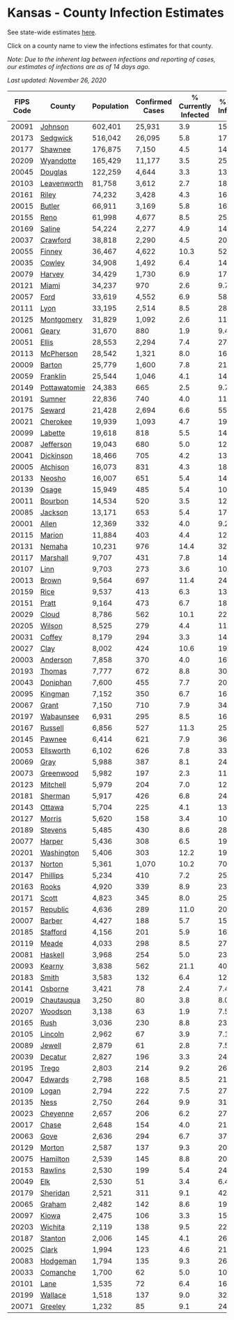 # Kansas - County Infection Estimates

See state-wide estimates [here](/infections/us-ks).

Click on a county name to view the infections estimates for that county.

*Note: Due to the inherent lag between infections and reporting of cases, our estimates of infections are as of 14 days ago.*

*Last updated: November 26, 2020*

|   FIPS Code |                       County |   Population |   Confirmed Cases |   % Currently Infected |   % Total Infected |
|-------------|------------------------------|--------------|-------------------|------------------------|--------------------|
|       20091 |           [Johnson](johnson) |      602,401 |            25,931 |                    3.9 |               15.4 |
|       20173 |         [Sedgwick](sedgwick) |      516,042 |            26,095 |                    5.8 |               17.8 |
|       20177 |           [Shawnee](shawnee) |      176,875 |             7,150 |                    4.5 |               14.2 |
|       20209 |       [Wyandotte](wyandotte) |      165,429 |            11,177 |                    3.5 |               25.9 |
|       20045 |           [Douglas](douglas) |      122,259 |             4,644 |                    3.3 |               13.4 |
|       20103 |   [Leavenworth](leavenworth) |       81,758 |             3,612 |                    2.7 |               18.4 |
|       20161 |               [Riley](riley) |       74,232 |             3,428 |                    4.3 |               16.5 |
|       20015 |             [Butler](butler) |       66,911 |             3,169 |                    5.8 |               16.0 |
|       20155 |                 [Reno](reno) |       61,998 |             4,677 |                    8.5 |               25.4 |
|       20169 |             [Saline](saline) |       54,224 |             2,277 |                    4.9 |               14.2 |
|       20037 |         [Crawford](crawford) |       38,818 |             2,290 |                    4.5 |               20.4 |
|       20055 |             [Finney](finney) |       36,467 |             4,622 |                   10.3 |               52.5 |
|       20035 |             [Cowley](cowley) |       34,908 |             1,492 |                    6.4 |               14.2 |
|       20079 |             [Harvey](harvey) |       34,429 |             1,730 |                    6.9 |               17.5 |
|       20121 |               [Miami](miami) |       34,237 |               970 |                    2.6 |                9.7 |
|       20057 |                 [Ford](ford) |       33,619 |             4,552 |                    6.9 |               58.0 |
|       20111 |                 [Lyon](lyon) |       33,195 |             2,514 |                    8.5 |               28.4 |
|       20125 |     [Montgomery](montgomery) |       31,829 |             1,092 |                    2.6 |               11.7 |
|       20061 |               [Geary](geary) |       31,670 |               880 |                    1.9 |                9.4 |
|       20051 |               [Ellis](ellis) |       28,553 |             2,294 |                    7.4 |               27.8 |
|       20113 |       [McPherson](mcpherson) |       28,542 |             1,321 |                    8.0 |               16.7 |
|       20009 |             [Barton](barton) |       25,779 |             1,600 |                    7.8 |               21.6 |
|       20059 |         [Franklin](franklin) |       25,544 |             1,046 |                    4.1 |               14.5 |
|       20149 | [Pottawatomie](pottawatomie) |       24,383 |               665 |                    2.5 |                9.7 |
|       20191 |             [Sumner](sumner) |       22,836 |               740 |                    4.0 |               11.2 |
|       20175 |             [Seward](seward) |       21,428 |             2,694 |                    6.6 |               55.1 |
|       20021 |         [Cherokee](cherokee) |       19,939 |             1,093 |                    4.7 |               19.5 |
|       20099 |           [Labette](labette) |       19,618 |               818 |                    5.5 |               14.8 |
|       20087 |       [Jefferson](jefferson) |       19,043 |               680 |                    5.0 |               12.5 |
|       20041 |       [Dickinson](dickinson) |       18,466 |               705 |                    4.2 |               13.3 |
|       20005 |         [Atchison](atchison) |       16,073 |               831 |                    4.3 |               18.2 |
|       20133 |             [Neosho](neosho) |       16,007 |               651 |                    5.4 |               14.2 |
|       20139 |               [Osage](osage) |       15,949 |               485 |                    5.4 |               10.5 |
|       20011 |           [Bourbon](bourbon) |       14,534 |               520 |                    3.5 |               12.1 |
|       20085 |           [Jackson](jackson) |       13,171 |               653 |                    5.4 |               17.4 |
|       20001 |               [Allen](allen) |       12,369 |               332 |                    4.0 |                9.2 |
|       20115 |             [Marion](marion) |       11,884 |               403 |                    4.4 |               12.2 |
|       20131 |             [Nemaha](nemaha) |       10,231 |               976 |                   14.4 |               32.9 |
|       20117 |         [Marshall](marshall) |        9,707 |               431 |                    7.8 |               14.4 |
|       20107 |                 [Linn](linn) |        9,703 |               273 |                    3.6 |               10.0 |
|       20013 |               [Brown](brown) |        9,564 |               697 |                   11.4 |               24.4 |
|       20159 |                 [Rice](rice) |        9,537 |               413 |                    6.3 |               13.9 |
|       20151 |               [Pratt](pratt) |        9,164 |               473 |                    6.7 |               18.3 |
|       20029 |               [Cloud](cloud) |        8,786 |               562 |                   10.1 |               22.5 |
|       20205 |             [Wilson](wilson) |        8,525 |               279 |                    4.4 |               11.1 |
|       20031 |             [Coffey](coffey) |        8,179 |               294 |                    3.3 |               14.5 |
|       20027 |                 [Clay](clay) |        8,002 |               424 |                   10.6 |               19.7 |
|       20003 |         [Anderson](anderson) |        7,858 |               370 |                    4.0 |               16.3 |
|       20193 |             [Thomas](thomas) |        7,777 |               672 |                    8.8 |               30.0 |
|       20043 |         [Doniphan](doniphan) |        7,600 |               455 |                    7.7 |               20.1 |
|       20095 |           [Kingman](kingman) |        7,152 |               350 |                    6.7 |               16.0 |
|       20067 |               [Grant](grant) |        7,150 |               710 |                    7.9 |               34.8 |
|       20197 |       [Wabaunsee](wabaunsee) |        6,931 |               295 |                    8.5 |               16.9 |
|       20167 |           [Russell](russell) |        6,856 |               527 |                   11.3 |               25.4 |
|       20145 |             [Pawnee](pawnee) |        6,414 |               621 |                    7.9 |               36.6 |
|       20053 |       [Ellsworth](ellsworth) |        6,102 |               626 |                    7.8 |               33.8 |
|       20069 |                 [Gray](gray) |        5,988 |               387 |                    8.1 |               24.6 |
|       20073 |       [Greenwood](greenwood) |        5,982 |               197 |                    2.3 |               11.0 |
|       20123 |         [Mitchell](mitchell) |        5,979 |               204 |                    7.0 |               12.0 |
|       20181 |           [Sherman](sherman) |        5,917 |               426 |                    6.8 |               24.8 |
|       20143 |             [Ottawa](ottawa) |        5,704 |               225 |                    4.1 |               13.2 |
|       20127 |             [Morris](morris) |        5,620 |               158 |                    3.4 |               10.3 |
|       20189 |           [Stevens](stevens) |        5,485 |               430 |                    8.6 |               28.1 |
|       20077 |             [Harper](harper) |        5,436 |               308 |                    6.5 |               19.6 |
|       20201 |     [Washington](washington) |        5,406 |               303 |                   12.2 |               19.4 |
|       20137 |             [Norton](norton) |        5,361 |             1,070 |                   10.2 |               70.4 |
|       20147 |         [Phillips](phillips) |        5,234 |               410 |                    7.2 |               25.9 |
|       20163 |               [Rooks](rooks) |        4,920 |               339 |                    8.9 |               23.3 |
|       20171 |               [Scott](scott) |        4,823 |               345 |                    8.0 |               25.6 |
|       20157 |         [Republic](republic) |        4,636 |               289 |                   11.0 |               20.7 |
|       20007 |             [Barber](barber) |        4,427 |               188 |                    5.7 |               15.0 |
|       20185 |         [Stafford](stafford) |        4,156 |               201 |                    5.9 |               16.4 |
|       20119 |               [Meade](meade) |        4,033 |               298 |                    8.5 |               27.0 |
|       20081 |           [Haskell](haskell) |        3,968 |               254 |                    5.0 |               23.4 |
|       20093 |             [Kearny](kearny) |        3,838 |               562 |                   21.1 |               40.8 |
|       20183 |               [Smith](smith) |        3,583 |               132 |                    6.4 |               12.0 |
|       20141 |           [Osborne](osborne) |        3,421 |                78 |                    2.4 |                7.4 |
|       20019 |     [Chautauqua](chautauqua) |        3,250 |                80 |                    3.8 |                8.0 |
|       20207 |           [Woodson](woodson) |        3,138 |                63 |                    1.9 |                7.5 |
|       20165 |                 [Rush](rush) |        3,036 |               230 |                    8.8 |               23.0 |
|       20105 |           [Lincoln](lincoln) |        2,962 |                67 |                    3.9 |                7.1 |
|       20089 |             [Jewell](jewell) |        2,879 |                61 |                    2.8 |                7.5 |
|       20039 |           [Decatur](decatur) |        2,827 |               196 |                    3.3 |               24.7 |
|       20195 |               [Trego](trego) |        2,803 |               214 |                    9.2 |               26.0 |
|       20047 |           [Edwards](edwards) |        2,798 |               168 |                    8.5 |               21.6 |
|       20109 |               [Logan](logan) |        2,794 |               222 |                    7.5 |               27.3 |
|       20135 |                 [Ness](ness) |        2,750 |               264 |                    9.9 |               31.5 |
|       20023 |         [Cheyenne](cheyenne) |        2,657 |               206 |                    6.2 |               27.3 |
|       20017 |               [Chase](chase) |        2,648 |               154 |                    4.0 |               21.3 |
|       20063 |                 [Gove](gove) |        2,636 |               294 |                    6.7 |               37.4 |
|       20129 |             [Morton](morton) |        2,587 |               137 |                    9.3 |               20.1 |
|       20075 |         [Hamilton](hamilton) |        2,539 |               145 |                    8.8 |               20.1 |
|       20153 |           [Rawlins](rawlins) |        2,530 |               199 |                    5.4 |               24.6 |
|       20049 |                   [Elk](elk) |        2,530 |                51 |                    3.4 |                6.4 |
|       20179 |         [Sheridan](sheridan) |        2,521 |               311 |                    9.1 |               42.0 |
|       20065 |             [Graham](graham) |        2,482 |               142 |                    8.6 |               19.7 |
|       20097 |               [Kiowa](kiowa) |        2,475 |               106 |                    3.3 |               15.4 |
|       20203 |           [Wichita](wichita) |        2,119 |               138 |                    9.5 |               22.1 |
|       20187 |           [Stanton](stanton) |        2,006 |               145 |                    4.1 |               26.1 |
|       20025 |               [Clark](clark) |        1,994 |               123 |                    4.6 |               21.7 |
|       20083 |         [Hodgeman](hodgeman) |        1,794 |               135 |                    9.3 |               26.7 |
|       20033 |         [Comanche](comanche) |        1,700 |                62 |                    5.0 |               10.0 |
|       20101 |                 [Lane](lane) |        1,535 |                72 |                    6.4 |               16.4 |
|       20199 |           [Wallace](wallace) |        1,518 |               137 |                    9.0 |               32.8 |
|       20071 |           [Greeley](greeley) |        1,232 |                85 |                    9.1 |               24.9 |
